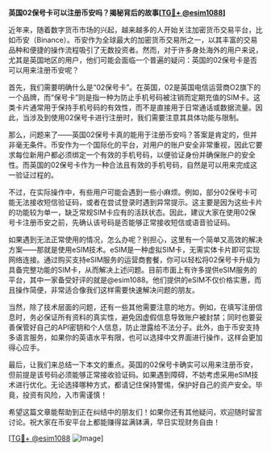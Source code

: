 **英国02保号卡可以注册币安吗？揭秘背后的故事[[TG💪+ @esim1088](https://t.me/s/esim1088)]**

近年来，随着数字货币市场的兴起，越来越多的人开始关注加密货币交易平台，比如币安（Binance）。币安作为全球最大的加密货币交易所之一，以其丰富的交易品种和便捷的操作流程吸引了无数投资者。然而，对于许多身处海外的用户来说，尤其是英国地区的用户，他们可能会面临一个普遍的疑问：英国的02保号卡是否可以用来注册币安呢？

首先，我们需要明确什么是“02保号卡”。在英国，02是英国电信运营商O2旗下的一个品牌，而“保号卡”则是指一种为防止手机号码被注销而定期充值的SIM卡。这类卡片通常用于保持手机号码的有效性，而不是直接用于日常通话或数据流量。因此，当涉及到使用02保号卡进行注册时，我们需要注意其具体功能与限制。

那么，问题来了——英国02保号卡真的能用于注册币安吗？答案是肯定的，但并非毫无条件。币安作为一个国际化的平台，对用户的账户安全非常重视，因此它要求每位新用户都必须绑定一个有效的手机号码，以便验证身份并确保账户的安全性。而英国的02保号卡作为一种合法且有效的手机号码，自然是可以用来完成这一验证过程的。

不过，在实际操作中，有些用户可能会遇到一些小麻烦。例如，部分02保号卡可能无法接收短信验证码，或者在尝试登录时遇到异常提示。这主要是因为这些卡片的功能较为单一，缺乏常规SIM卡应有的活跃状态。因此，建议大家在使用02保号卡注册币安之前，先确认该号码是否能够正常接收短信或语音验证码。

如果遇到无法正常使用的情况，怎么办呢？别担心，这里有一个简单又高效的解决方案——那就是使用eSIM技术。eSIM是一种虚拟SIM卡，无需实体卡片即可实现网络连接。通过购买支持eSIM服务的运营商套餐，你可以轻松将02保号卡升级为具备完整功能的SIM卡，从而解决上述问题。目前市面上有许多提供eSIM服务的平台，其中一家备受好评的就是@esim1088。他们提供的eSIM不仅价格实惠，而且操作简便，非常适合像我们这样需要快速解决问题的朋友。

当然，除了技术层面的问题，还有一些其他需要注意的地方。例如，在填写注册信息时，务必保证所有资料的真实性，避免因虚假信息导致账户被封禁；同时也要妥善保管好自己的API密钥和个人信息，防止泄露给不法分子。此外，由于币安支持多语言服务，如果你的英语水平有限，也可以选择中文界面进行操作，这样会更加得心应手。

最后，让我们来总结一下本文的重点。英国的02保号卡确实可以用来注册币安，但前提是该号码必须能够正常接收验证码。如果遇到障碍，不妨考虑采用eSIM技术进行优化。无论选择哪种方式，都请记住保持警惕，保护好自己的资产安全。毕竟，投资有风险，入市需谨慎！

希望这篇文章能帮助到正在纠结中的朋友们！如果你还有其他疑问，欢迎随时留言讨论。祝大家在币安平台上都能赚得盆满钵满，早日实现财务自由！

[[TG💪+ @esim1088](https://t.me/s/esim1088) ![Image](https://i.postimg.cc/4NQfJmqS/Snipaste-2025-05-13-00-14-12.png)]
